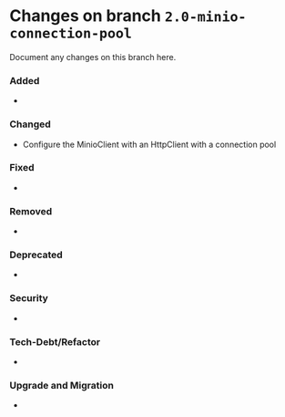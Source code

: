 # Changes on branch `2.0-minio-connection-pool`
Document any changes on this branch here.
### Added
- 

### Changed
- Configure the MinioClient with an HttpClient with a connection pool 

### Fixed
- 

### Removed
- 

### Deprecated
- 

### Security
- 

### Tech-Debt/Refactor
- 

### Upgrade and Migration
- 
